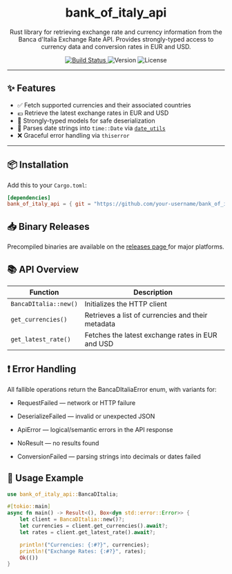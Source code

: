 <p align="center">
  <h1 align="center">bank_of_italy_api</h1>
  <p align="center">Rust library for retrieving exchange rate and currency information from the Banca d'Italia Exchange Rate API. Provides strongly-typed access to currency data and conversion rates in EUR and USD.</p>

  <p align="center">
      <a href="https://github.com/mattmingit/bank_of_italy_api/actions">
        <img src="https://github.com/mattmingit/bank_of_italy_api/actions/workflows/release.yml/badge.svg" alt="Build Status">
      </a>
      <img src="https://img.shields.io/badge/version-0.1.0-blue.svg" alt="Version">
      <img src="https://img.shields.io/badge/license-MIT-green.svg" alt="License">
   </p>
</p>

---

## ✨ Features

- ✅ Fetch supported currencies and their associated countries
- 💶 Retrieve the latest exchange rates in EUR and USD
- 🧱 Strongly-typed models for safe deserialization
- 📅 Parses date strings into `time::Date` via [`date_utils`](https://github.com/mattmingit/date_utils)
- ❌ Graceful error handling via `thiserror`

---

## 📦 Installation

Add this to your `Cargo.toml`:

```toml
[dependencies]
bank_of_italy_api = { git = "https://github.com/your-username/bank_of_italy_api" }
```

## 📥 Binary Releases

Precompiled binaries are available on the [ releases page ](https://github.com/mattmingit/bank_of_italy_api/releases) for major platforms.

## 📚 API Overview

| Function              | Description                                       |
| --------------------- | ------------------------------------------------- |
| `BancaDItalia::new()` | Initializes the HTTP client                       |
| `get_currencies()`    | Retrieves a list of currencies and their metadata |
| `get_latest_rate()`   | Fetches the latest exchange rates in EUR and USD  |

## ❗ Error Handling

All fallible operations return the BancaDItaliaError enum, with variants for:

- RequestFailed — network or HTTP failure

- DeserializeFailed — invalid or unexpected JSON

- ApiError — logical/semantic errors in the API response

- NoResult — no results found

- ConversionFailed — parsing strings into decimals or dates failed

## 🔧 Usage Example

```rust
use bank_of_italy_api::BancaDItalia;

#[tokio::main]
async fn main() -> Result<(), Box<dyn std::error::Error>> {
    let client = BancaDItalia::new()?;
    let currencies = client.get_currencies().await?;
    let rates = client.get_latest_rate().await?;

    println!("Currencies: {:#?}", currencies);
    println!("Exchange Rates: {:#?}", rates);
    Ok(())
}
```
